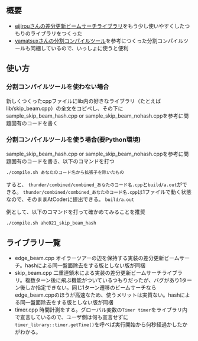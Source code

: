 ## 概要

- [eijirouさんの差分更新ビームサーチライブラリ](https://eijirou-kyopro.hatenablog.com/entry/2024/02/01/115639)をもう少し使いやすくしたつもりのライブラリをつくった
- [yamatsuxさんの分割コンパイルツール](https://github.com/ymatsux/competitive-programming/tree/main/combiner)を参考につくった分割コンパイルツールも同梱しているので、いっしょに使うと便利

## 使い方

### 分割コンパイルツールを使わない場合
新しくつくったcppファイルにlib内の好きなライブラリ（たとえばlib/skip_beam.cpp）の全文をコピペし、その下にsample_skip_beam_hash.cpp or sample_skip_beam_nohash.cppを参考に問題固有のコードを書く

### 分割コンパイルツールを使う場合(要Python環境)

sample_skip_beam_hash.cpp or sample_skip_beam_nohash.cppを参考に問題固有のコードを書き、以下のコマンドを打つ

```bash
./compile.sh あなたのコード名から拡張子を除いたもの
```

すると、
`thunder/combined/combined_あなたのコード名.cpp`と`build/a.out`ができる。
`thunder/combined/combined_あなたのコード名.cpp`は1ファイルで動く状態なので、そのままAtCoderに提出できる。
`build/a.out`

例として、以下のコマンドを打って確かめてみることを推奨

```bash
./compile.sh ahc021_skip_beam_hash
```

## ライブラリ一覧
- edge_beam.cpp
 オイラーツアーの辺を保持する実装の差分更新ビームサーチ。hashによる同一盤面除去をする版としない版が同梱
- skip_beam.cpp
 二重連鎖木による実装の差分更新ビームサーチライブラリ。複数ターン後に飛ぶ機能がついているつもりだったが、バグがあり1ターン後しか指定できない。同じ1ターン遷移のビームサーチならedge_beam.cppのほうが高速なため、使うメリットは実質ない。hashによる同一盤面除去をする版としない版が同梱
- timer.cpp
 時間計測をする。グローバル変数の`Timer timer`をライブラリ内で宣言しているので、ユーザ側は何も宣言せずに`timer_library::timer.getTime()`を呼べば実行開始から何秒経過かしたかがわかる。